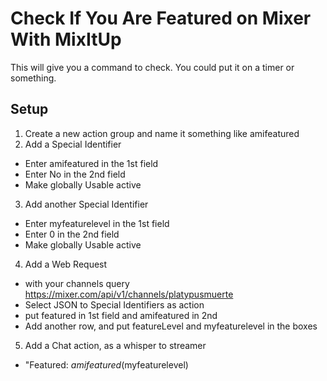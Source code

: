 # Check If You Are Featured on Mixer With MixItUp
This will give you a command to check. You could put it on a timer or something.

## Setup
1. Create a  new action group and name it something like amifeatured
2. Add a Special Identifier
  * Enter amifeatured in the 1st field
  * Enter No in the 2nd field
  * Make globally Usable active
3. Add another Special Identifier
  * Enter myfeaturelevel in the 1st field
  * Enter 0 in the 2nd field
  * Make globally Usable active
4. Add a Web Request
  * with your channels query https://mixer.com/api/v1/channels/platypusmuerte
  * Select JSON to Special Identifiers as action
  * put featured in 1st field and amifeatured in 2nd
  * Add another row, and put featureLevel and myfeaturelevel in the boxes
5. Add a Chat action, as a whisper to streamer
  * "Featured: $amifeatured ($myfeaturelevel)
